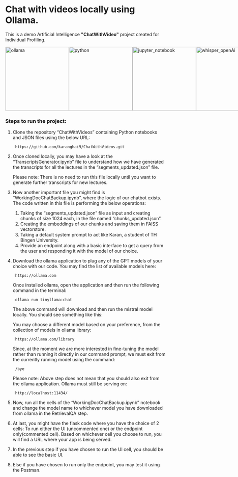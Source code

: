 # Chat with videos locally using Ollama.

This is a demo Artificial Intelligence **"ChatWithVideo"** project created for Individual Profiling.

<div style="display: flex;">
    <img src="https://i.gyazo.com/868c529a968903cca5bcd17c6885b50d.png" alt="ollama" width="200"/>
    <img src="https://upload.wikimedia.org/wikipedia/commons/thumb/0/0a/Python.svg/640px-Python.svg.png" alt="python" width="200"/>
    <img src="https://upload.wikimedia.org/wikipedia/commons/thumb/3/38/Jupyter_logo.svg/1200px-Jupyter_logo.svg.png" alt="jupyter_notebook" width="200"/>
    <img src="https://d1muf25xaso8hp.cloudfront.net/https%3A%2F%2Fmeta-q.cdn.bubble.io%2Ff1703662981765x545641909212891260%2Fopenai-icon-2021x2048-4rpe5x7n.png?w=&h=&auto=compress&dpr=1&fit=max" alt="whisper_openAi" width="200"/>
</div>



### Steps to run the project:

1. Clone the repository “ChatWithVideos” containing Python notebooks and JSON files using the below URL:

        https://github.com/karanghai9/ChatWithVideos.git

2. Once cloned locally, you may have a look at the “TranscriptsGenerator.ipynb” file to understand how we have generated the transcripts for all the lectures in  the “segments_updated.json” file.

    Please note: There is no need to run this file locally until you want to generate further transcripts for new lectures.

3. Now another important file you might find is “WorkingDocChatBackup.ipynb”, where the logic of our chatbot exists. The code written in this file is performing the below operations:
    1. Taking the “segments_updated.json” file as input and creating chunks of size 1024 each, in the file named “chunks_updated.json”.
    2. Creating the embeddings of our chunks and saving them in FAISS vectorstore.
    3. Taking a default system prompt to act like Karan, a student of TH Bingen University.
    4. Provide an endpoint along with a basic interface to get a query from the user and responding it with the model of our choice.

4. Download the ollama application to plug any of the GPT models of your choice with our code. You may find the list of available models here: 

        https://ollama.com
    Once installed ollama, open the application and then run the following command in the terminal:

        ollama run tinyllama:chat
    The above command will download and then run the mistral model locally. You should see something like this:

    You may choose a different model based on your preference, from the collection of models in ollama library: 

        https://ollama.com/library
    Since, at the moment we are more interested in fine-tuning the model rather than running it directly in our command prompt, we must exit     from the currently running model using the command: 

        /bye
    Please note: Above step does not mean that you should also exit from the ollama application.
    Ollama must still be serving on: 

        http://localhost:11434/
5. Now, run all the cells of the “WorkingDocChatBackup.ipynb” notebook and change the model name to whichever model you have downloaded from        ollama in the RetrievalQA step.

6. At last, you might have the flask code where you have the choice of 2 cells:
    To run either the UI (uncommented one) or the endpoint only(commented cell). 
    Based on whichever cell you choose to run, you will find a URL where your app is being served.
    
7. In the previous step if you have chosen to run the UI cell, you should be able to see the basic UI.

8. Else if you have chosen to run only the endpoint, you may test it using the Postman.
